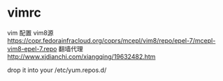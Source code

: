 # vimrc
vim 配置
vim8源
https://copr.fedorainfracloud.org/coprs/mcepl/vim8/repo/epel-7/mcepl-vim8-epel-7.repo
翻墙代理
http://www.xjdianchi.com/xiangqing/19632482.htm

drop it into your /etc/yum.repos.d/
